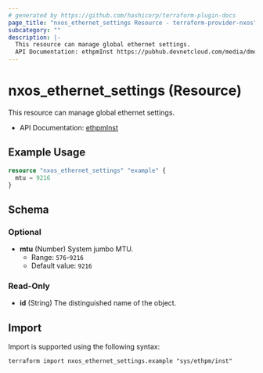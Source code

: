 ```yaml
---
# generated by https://github.com/hashicorp/terraform-plugin-docs
page_title: "nxos_ethernet_settings Resource - terraform-provider-nxos"
subcategory: ""
description: |-
  This resource can manage global ethernet settings.
  API Documentation: ethpmInst https://pubhub.devnetcloud.com/media/dme-docs-10-2-2/docs/Interfaces/ethpm:Inst/
---
```


# nxos_ethernet_settings (Resource)

This resource can manage global ethernet settings.

- API Documentation: [ethpmInst](https://pubhub.devnetcloud.com/media/dme-docs-10-2-2/docs/Interfaces/ethpm:Inst/)

## Example Usage

```terraform
resource "nxos_ethernet_settings" "example" {
  mtu = 9216
}
```

<!-- schema generated by tfplugindocs -->
## Schema

### Optional

- **mtu** (Number) System jumbo MTU.
  - Range: `576`-`9216`
  - Default value: `9216`

### Read-Only

- **id** (String) The distinguished name of the object.

## Import

Import is supported using the following syntax:

```shell
terraform import nxos_ethernet_settings.example "sys/ethpm/inst"
```
